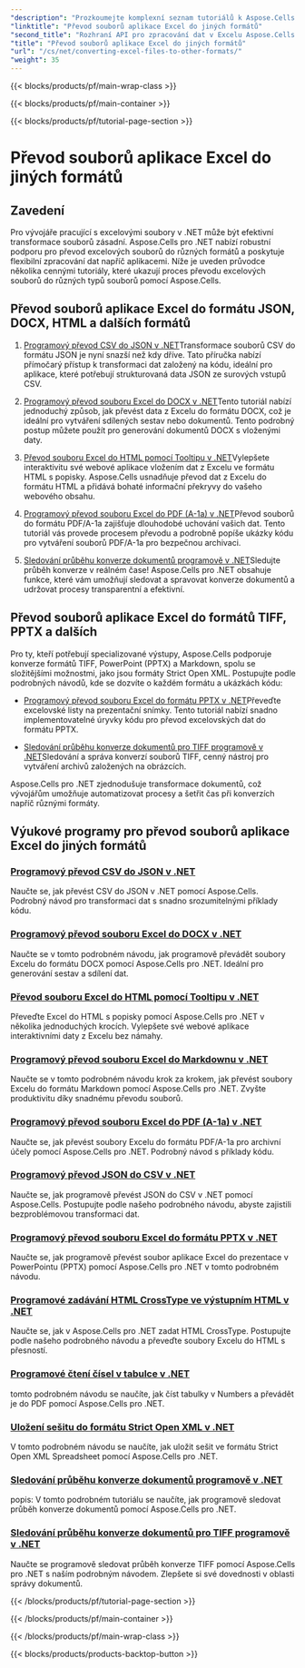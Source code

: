 ```yaml
---
"description": "Prozkoumejte komplexní seznam tutoriálů k Aspose.Cells pro .NET, kde najdete návody k převodu souborů aplikace Excel do formátů, jako jsou JSON, DOCX, HTML, PDF, Markdown a další."
"linktitle": "Převod souborů aplikace Excel do jiných formátů"
"second_title": "Rozhraní API pro zpracování dat v Excelu Aspose.Cells v .NET"
"title": "Převod souborů aplikace Excel do jiných formátů"
"url": "/cs/net/converting-excel-files-to-other-formats/"
"weight": 35
---
```


{{< blocks/products/pf/main-wrap-class >}}

{{< blocks/products/pf/main-container >}}

{{< blocks/products/pf/tutorial-page-section >}}

# Převod souborů aplikace Excel do jiných formátů

## Zavedení

Pro vývojáře pracující s excelovými soubory v .NET může být efektivní transformace souborů zásadní. Aspose.Cells pro .NET nabízí robustní podporu pro převod excelových souborů do různých formátů a poskytuje flexibilní zpracování dat napříč aplikacemi. Níže je uveden průvodce několika cennými tutoriály, které ukazují proces převodu excelových souborů do různých typů souborů pomocí Aspose.Cells.

## Převod souborů aplikace Excel do formátu JSON, DOCX, HTML a dalších formátů

1. [Programový převod CSV do JSON v .NET](./converting-csv-to-json/)Transformace souborů CSV do formátu JSON je nyní snazší než kdy dříve. Tato příručka nabízí přímočarý přístup k transformaci dat založený na kódu, ideální pro aplikace, které potřebují strukturovaná data JSON ze surových vstupů CSV.

2. [Programový převod souboru Excel do DOCX v .NET](./converting-excel-file-to-docx/)Tento tutoriál nabízí jednoduchý způsob, jak převést data z Excelu do formátu DOCX, což je ideální pro vytváření sdílených sestav nebo dokumentů. Tento podrobný postup můžete použít pro generování dokumentů DOCX s vloženými daty.

3. [Převod souboru Excel do HTML pomocí Tooltipu v .NET](./converting-excel-file-to-html-with-tooltip/)Vylepšete interaktivitu své webové aplikace vložením dat z Excelu ve formátu HTML s popisky. Aspose.Cells usnadňuje převod dat z Excelu do formátu HTML a přidává bohaté informační překryvy do vašeho webového obsahu.

4. [Programový převod souboru Excel do PDF (A-1a) v .NET](./converting-excel-file-to-pdf-a-1a/)Převod souborů do formátu PDF/A-1a zajišťuje dlouhodobé uchování vašich dat. Tento tutoriál vás provede procesem převodu a podrobně popíše ukázky kódu pro vytváření souborů PDF/A-1a pro bezpečnou archivaci.

5. [Sledování průběhu konverze dokumentů programově v .NET](./tracking-document-conversion-progress/)Sledujte průběh konverze v reálném čase! Aspose.Cells pro .NET obsahuje funkce, které vám umožňují sledovat a spravovat konverze dokumentů a udržovat procesy transparentní a efektivní.

## Převod souborů aplikace Excel do formátů TIFF, PPTX a dalších

Pro ty, kteří potřebují specializované výstupy, Aspose.Cells podporuje konverze formátů TIFF, PowerPoint (PPTX) a Markdown, spolu se složitějšími možnostmi, jako jsou formáty Strict Open XML. Postupujte podle podrobných návodů, kde se dozvíte o každém formátu a ukázkách kódu:

- [Programový převod souboru Excel do formátu PPTX v .NET](./converting-excel-file-to-pptx/)Převeďte excelovské listy na prezentační snímky. Tento tutoriál nabízí snadno implementovatelné úryvky kódu pro převod excelovských dat do formátu PPTX.

- [Sledování průběhu konverze dokumentů pro TIFF programově v .NET](./tracking-document-conversion-progress-for-tiff/)Sledování a správa konverzí souborů TIFF, cenný nástroj pro vytváření archivů založených na obrázcích.

Aspose.Cells pro .NET zjednodušuje transformace dokumentů, což vývojářům umožňuje automatizovat procesy a šetřit čas při konverzích napříč různými formáty.

## Výukové programy pro převod souborů aplikace Excel do jiných formátů
### [Programový převod CSV do JSON v .NET](./converting-csv-to-json/)
Naučte se, jak převést CSV do JSON v .NET pomocí Aspose.Cells. Podrobný návod pro transformaci dat s snadno srozumitelnými příklady kódu.
### [Programový převod souboru Excel do DOCX v .NET](./converting-excel-file-to-docx/)
Naučte se v tomto podrobném návodu, jak programově převádět soubory Excelu do formátu DOCX pomocí Aspose.Cells pro .NET. Ideální pro generování sestav a sdílení dat.
### [Převod souboru Excel do HTML pomocí Tooltipu v .NET](./converting-excel-file-to-html-with-tooltip/)
Převeďte Excel do HTML s popisky pomocí Aspose.Cells pro .NET v několika jednoduchých krocích. Vylepšete své webové aplikace interaktivními daty z Excelu bez námahy.
### [Programový převod souboru Excel do Markdownu v .NET](./converting-excel-file-to-markdown/)
Naučte se v tomto podrobném návodu krok za krokem, jak převést soubory Excelu do formátu Markdown pomocí Aspose.Cells pro .NET. Zvyšte produktivitu díky snadnému převodu souborů.
### [Programový převod souboru Excel do PDF (A-1a) v .NET](./converting-excel-file-to-pdf-a-1a/)
Naučte se, jak převést soubory Excelu do formátu PDF/A-1a pro archivní účely pomocí Aspose.Cells pro .NET. Podrobný návod s příklady kódu.
### [Programový převod JSON do CSV v .NET](./converting-json-to-csv/)
Naučte se, jak programově převést JSON do CSV v .NET pomocí Aspose.Cells. Postupujte podle našeho podrobného návodu, abyste zajistili bezproblémovou transformaci dat.
### [Programový převod souboru Excel do formátu PPTX v .NET](./converting-excel-file-to-pptx/)
Naučte se, jak programově převést soubor aplikace Excel do prezentace v PowerPointu (PPTX) pomocí Aspose.Cells pro .NET v tomto podrobném návodu.
### [Programové zadávání HTML CrossType ve výstupním HTML v .NET](./specifying-html-crosstype-in-output-html/)
Naučte se, jak v Aspose.Cells pro .NET zadat HTML CrossType. Postupujte podle našeho podrobného návodu a převeďte soubory Excelu do HTML s přesností.
### [Programové čtení čísel v tabulce v .NET](./reading-numbers-spreadsheet/)
tomto podrobném návodu se naučíte, jak číst tabulky v Numbers a převádět je do PDF pomocí Aspose.Cells pro .NET.
### [Uložení sešitu do formátu Strict Open XML v .NET](./saving-workbook-to-strict-open-xml-spreadsheet-format/)
V tomto podrobném návodu se naučíte, jak uložit sešit ve formátu Strict Open XML Spreadsheet pomocí Aspose.Cells pro .NET.
### [Sledování průběhu konverze dokumentů programově v .NET](./tracking-document-conversion-progress/)
popis: V tomto podrobném tutoriálu se naučíte, jak programově sledovat průběh konverze dokumentů pomocí Aspose.Cells pro .NET.
### [Sledování průběhu konverze dokumentů pro TIFF programově v .NET](./tracking-document-conversion-progress-for-tiff/)
Naučte se programově sledovat průběh konverze TIFF pomocí Aspose.Cells pro .NET s naším podrobným návodem. Zlepšete si své dovednosti v oblasti správy dokumentů.

{{< /blocks/products/pf/tutorial-page-section >}}

{{< /blocks/products/pf/main-container >}}

{{< /blocks/products/pf/main-wrap-class >}}

{{< blocks/products/products-backtop-button >}}